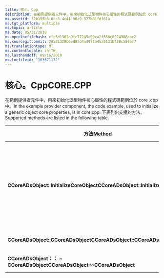```yaml
---
title: 核心。Cpp
description: 在範例提供者元件中，用來初始化泛型物件核心屬性的程式碼範例位於 core .cpp 中。 下表列出支援的方法。
ms.assetid: 32b195b6-6cc3-4c41-96a9-327b81fdf61a
ms.tgt_platform: multiple
ms.topic: article
ms.date: 05/31/2018
ms.openlocfilehash: cfc5d1362a9fe77245c09ca2f568c8024388cac2
ms.sourcegitcommit: 2d531328b6ed82d4ad971a45a5131b430c5866f7
ms.translationtype: MT
ms.contentlocale: zh-TW
ms.lasthandoff: 09/16/2019
ms.locfileid: "103671172"
---
```

# <a name="corecpp"></a><span data-ttu-id="8d691-104">核心。Cpp</span><span class="sxs-lookup"><span data-stu-id="8d691-104">CORE.CPP</span></span>

<span data-ttu-id="8d691-105">在範例提供者元件中，用來初始化泛型物件核心屬性的程式碼範例位於 core .cpp 中。</span><span class="sxs-lookup"><span data-stu-id="8d691-105">In the example provider component, the code example, used to initialize a generic object core properties, is in core.cpp.</span></span> <span data-ttu-id="8d691-106">下表列出支援的方法。</span><span class="sxs-lookup"><span data-stu-id="8d691-106">Supported methods are listed in the following table.</span></span>



| <span data-ttu-id="8d691-107">方法</span><span class="sxs-lookup"><span data-stu-id="8d691-107">Method</span></span>                                   | <span data-ttu-id="8d691-108">描述</span><span class="sxs-lookup"><span data-stu-id="8d691-108">Description</span></span>                                                                                              |
|------------------------------------------|----------------------------------------------------------------------------------------------------------|
| <span data-ttu-id="8d691-109">**CCoreADsObject::InitializeCoreObject**</span><span class="sxs-lookup"><span data-stu-id="8d691-109">**CCoreADsObject::InitializeCoreObject**</span></span> | <span data-ttu-id="8d691-110">初始化這個物件的基本 [**IADs**](/windows/desktop/api/Iads/nn-iads-iads) 屬性，這是建立物件的便利性。</span><span class="sxs-lookup"><span data-stu-id="8d691-110">Initialize the basic [**IADs**](/windows/desktop/api/Iads/nn-iads-iads) properties for this object, a convenience for object creation.</span></span> |
| <span data-ttu-id="8d691-111">**CCoreADsObject::CCoreADsObject**</span><span class="sxs-lookup"><span data-stu-id="8d691-111">**CCoreADsObject::CCoreADsObject**</span></span>       | <span data-ttu-id="8d691-112">標準建立者。</span><span class="sxs-lookup"><span data-stu-id="8d691-112">Standard creator.</span></span>                                                                                        |
| <span data-ttu-id="8d691-113">**CCoreADsObject：： ~ CCoreADsObject**</span><span class="sxs-lookup"><span data-stu-id="8d691-113">**CCoreADsObject::~CCoreADsObject**</span></span>      | <span data-ttu-id="8d691-114">標準的函式。</span><span class="sxs-lookup"><span data-stu-id="8d691-114">Standard destructor.</span></span>                                                                                     |



 

 

 




